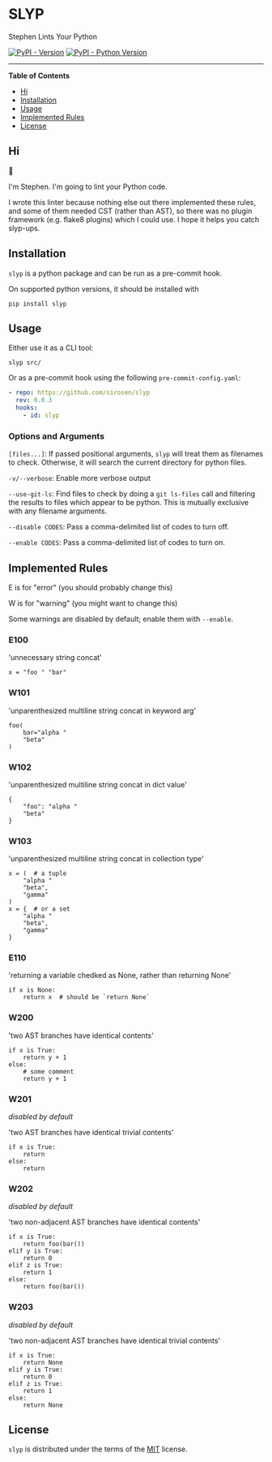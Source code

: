 # SLYP

Stephen Lints Your Python

[![PyPI - Version](https://img.shields.io/pypi/v/click-type-test.svg)](https://pypi.org/project/click-type-test)
[![PyPI - Python Version](https://img.shields.io/pypi/pyversions/click-type-test.svg)](https://pypi.org/project/click-type-test)

-----

**Table of Contents**

- [Hi](#Hi)
- [Installation](#installation)
- [Usage](#usage)
- [Implemented Rules](#implemented-rules)
- [License](#license)

## Hi

:wave:

I'm Stephen. I'm going to lint your Python code.

I wrote this linter because nothing else out there implemented these rules, and
some of them needed CST (rather than AST), so there was no plugin framework
(e.g. flake8 plugins) which I could use.
I hope it helps you catch slyp-ups.

## Installation

`slyp` is a python package and can be run as a pre-commit hook.

On supported python versions, it should be installed with

```console
pip install slyp
```

## Usage

Either use it as a CLI tool:

```console
slyp src/
```

Or as a pre-commit hook using the following `pre-commit-config.yaml`:

```yaml
- repo: https://github.com/sirosen/slyp
  rev: 0.0.3
  hooks:
    - id: slyp
```

### Options and Arguments

`[files...]`: If passed positional arguments, `slyp` will treat them as
filenames to check.
Otherwise, it will search the current directory for python files.

`-v/--verbose`: Enable more verbose output

`--use-git-ls`: Find files to check by doing a `git ls-files` call and filtering
the results to files which appear to be python.
This is mutually exclusive with any filename arguments.

`--disable CODES`: Pass a comma-delimited list of codes to turn off.

`--enable CODES`: Pass a comma-delimited list of codes to turn on.

## Implemented Rules

<!-- generate-reference-insert-start -->

E is for "error" (you should probably change this)

W is for "warning" (you might want to change this)

Some warnings are disabled by default; enable them with `--enable`.

### E100

'unnecessary string concat'

    x = "foo " "bar"

### W101

'unparenthesized multiline string concat in keyword arg'

    foo(
        bar="alpha "
        "beta"
    )

### W102

'unparenthesized multiline string concat in dict value'

    {
        "foo": "alpha "
        "beta"
    }

### W103

'unparenthesized multiline string concat in collection type'

    x = (  # a tuple
        "alpha "
        "beta",
        "gamma"
    )
    x = {  # or a set
        "alpha "
        "beta",
        "gamma"
    }

### E110

'returning a variable chedked as None, rather than returning None'

    if x is None:
        return x  # should be `return None`

### W200

'two AST branches have identical contents'

    if x is True:
        return y + 1
    else:
        # some comment
        return y + 1

### W201

_disabled by default_

'two AST branches have identical trivial contents'

    if x is True:
        return
    else:
        return

### W202

_disabled by default_

'two non-adjacent AST branches have identical contents'

    if x is True:
        return foo(bar())
    elif y is True:
        return 0
    elif z is True:
        return 1
    else:
        return foo(bar())

### W203

_disabled by default_

'two non-adjacent AST branches have identical trivial contents'

    if x is True:
        return None
    elif y is True:
        return 0
    elif z is True:
        return 1
    else:
        return None

<!-- generate-reference-insert-end -->

## License

`slyp` is distributed under the terms of the [MIT](https://spdx.org/licenses/MIT.html) license.

